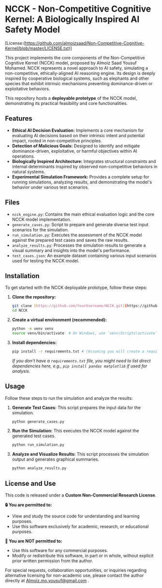 # NCCK - Non-Competitive Cognitive Kernel: A Biologically Inspired AI Safety Model

[License:(https://github.com/almoizsaad/Non-Competitive-Cognitive-Kernel/blob/master/LICENSE.txt)]

This project implements the core components of the Non-Competitive Cognitive Kernel (NCCK) model, proposed by Almoiz Saad Yousuf Mohamed. NCCK represents a novel approach to AI safety, simulating a non-competitive, ethically-aligned AI reasoning engine. Its design is deeply inspired by cooperative biological systems, such as elephants and other species that exhibit intrinsic mechanisms preventing dominance-driven or exploitative behaviors.

This repository hosts a **deployable prototype** of the NCCK model, demonstrating its practical feasibility and core functionalities.

## Features

* **Ethical AI Decision Evaluation:** Implements a core mechanism for evaluating AI decisions based on their intrinsic intent and potential impact, rooted in non-competitive principles.
* **Detection of Malicious Goals:** Designed to identify and mitigate dominance-driven, exploitative, or harmful objectives within AI operations.
* **Biologically Inspired Architecture:** Integrates structural constraints and internal determinants inspired by observed non-competitive behaviors in natural systems.
* **Experimental Simulation Framework:** Provides a complete setup for running simulations, analyzing results, and demonstrating the model's behavior under various test scenarios.

## Files

* `ncck_engine.py`: Contains the main ethical evaluation logic and the core NCCK model implementation.
* `generate_cases.py`: Script to prepare and generate diverse test input scenarios for the simulation.
* `run_simulation.py`: Executes the assessment of the NCCK model against the prepared test cases and saves the raw results.
* `analyze_results.py`: Processes the simulation results to generate a visual summary and insights into the model's performance.
* `test_cases.json`: An example dataset containing various input scenarios used for testing the NCCK model.

## Installation

To get started with the NCCK deployable prototype, follow these steps:

1.  **Clone the repository:**
    ```bash
    git clone [https://github.com/YourUsername/NCCK.git](https://github.com/YourUsername/NCCK.git)
    cd NCCK
    ```
2.  **Create a virtual environment (recommended):**
    ```bash
    python -m venv venv
    source venv/bin/activate  # On Windows, use `venv\Scripts\activate`
    ```
3.  **Install dependencies:**
    ```bash
    pip install -r requirements.txt # (Assuming you will create a requirements.txt file)
    ```
    *If you don't have a `requirements.txt` file, you might need to list direct dependencies here, e.g., `pip install pandas matplotlib` if used for analysis.*

## Usage

Follow these steps to run the simulation and analyze the results:

1.  **Generate Test Cases:**
    This script prepares the input data for the simulation.
    ```bash
    python generate_cases.py
    ```
2.  **Run the Simulation:**
    This executes the NCCK model against the generated test cases.
    ```bash
    python run_simulation.py
    ```
3.  **Analyze and Visualize Results:**
    This script processes the simulation output and generates graphical summaries.
    ```bash
    python analyze_results.py
    ```

## License and Use

This code is released under a **Custom Non-Commercial Research License**.

**🔒 You are permitted to:**
* View and study the source code for understanding and learning purposes.
* Use this software exclusively for academic, research, or educational purposes.

**🚫 You are NOT permitted to:**
* Use this software for any commercial purposes.
* Modify or redistribute this software, in part or in whole, without explicit prior written permission from the author.

For special requests, collaboration opportunities, or inquiries regarding alternative licensing for non-academic use, please contact the author directly at Almoiz.mo.yousuf@gmail.com .

